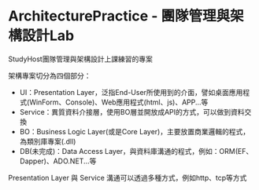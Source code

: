 # ArchitecturePractice - 團隊管理與架構設計Lab

StudyHost團隊管理與架構設計上課練習的專案 

架構專案切分為四個部分：

* UI：Presentation Layer，泛指End-User所使用到的介面，譬如桌面應用程式(WinForm、Console)、Web應用程式(html、js)、APP...等
* Service：異質資料介接層，使用BO層並開放成API的方式，可以做到資料交換
* BO：Business Logic Layer(或是Core Layer)，主要放置商業邏輯的程式，為類別庫專案(.dll)
* DB(未完成)：Data Access Layer，與資料庫溝通的程式，例如：ORM(EF、Dapper)、ADO.NET...等

Presentation Layer 與 Service 溝通可以透過多種方式，例如http、tcp等方式

